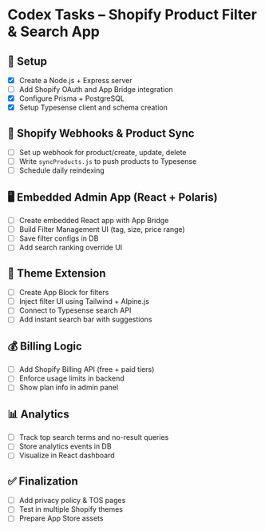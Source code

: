 # Codex Tasks – Shopify Product Filter & Search App

## 🧱 Setup
- [x] Create a Node.js + Express server
- [ ] Add Shopify OAuth and App Bridge integration
- [x] Configure Prisma + PostgreSQL
- [x] Setup Typesense client and schema creation

## 🔌 Shopify Webhooks & Product Sync
- [ ] Set up webhook for product/create, update, delete
- [ ] Write `syncProducts.js` to push products to Typesense
- [ ] Schedule daily reindexing

## 🖥️ Embedded Admin App (React + Polaris)
- [ ] Create embedded React app with App Bridge
- [ ] Build Filter Management UI (tag, size, price range)
- [ ] Save filter configs in DB
- [ ] Add search ranking override UI

## 🎨 Theme Extension
- [ ] Create App Block for filters
- [ ] Inject filter UI using Tailwind + Alpine.js
- [ ] Connect to Typesense search API
- [ ] Add instant search bar with suggestions

## 💰 Billing Logic
- [ ] Add Shopify Billing API (free + paid tiers)
- [ ] Enforce usage limits in backend
- [ ] Show plan info in admin panel

## 📊 Analytics
- [ ] Track top search terms and no-result queries
- [ ] Store analytics events in DB
- [ ] Visualize in React dashboard

## ✅ Finalization
- [ ] Add privacy policy & TOS pages
- [ ] Test in multiple Shopify themes
- [ ] Prepare App Store assets
